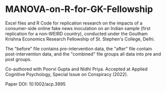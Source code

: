 # MANOVA-on-R-for-GK-Fellowship
Excel files and R Code for replication research on the impacts of a consumer-side online fake news inoculation on an Indian sample (first replication for a non-WEIRD country), conducted under the Goutham Krishna Economics Research Fellowship of St. Stephen's College, Delhi.

The "before" file contains pre-intervention data, the "after" file contain post-intervention data, and the "combined" file groups all data into pre and post groups.

Co-authored with Poorvi Gupta and Nidhi Priya. Accepted at Applied Cognitive Psychology, Special Issue on Conspiracy (2022).

Paper DOI: 10.1002/acp.3995 
